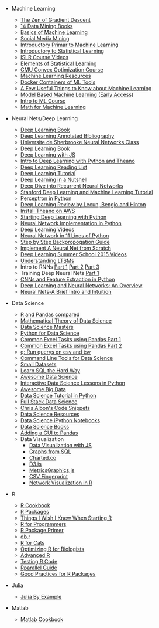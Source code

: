 * Machine Learning
    * [The Zen of Gradient Descent](http://mrtz.org/blog/the-zen-of-gradient-descent/)
    * [14 Data Mining Books](http://christonard.com/12-free-data-mining-books/)
    * [Basics of Machine Learning](http://homepages.inf.ed.ac.uk/vlavrenk/iaml.html)
    * [Social Media Mining](http://dmml.asu.edu/smm/book/)
    * [Introductory Primar to Machine Learning](http://www.toptal.com/machine-learning/machine-learning-theory-an-introductory-primer#.)
    * [Introductory to Statistical Learning](http://www-bcf.usc.edu/~gareth/ISL/ISLR%20Fourth%20Printing.pdf)
    * [ISLR Course Videos](http://www.dataschool.io/15-hours-of-expert-machine-learning-videos/)
    * [Elements of Statistical Learning](http://statweb.stanford.edu/~tibs/ElemStatLearn/printings/ESLII_print10.pdf)
    * [CMU Convex Optimization Course](http://www.stat.cmu.edu/~ryantibs/convexopt/#videos)
    * [Machine Learning Resources](http://www.startup.ml/resources)
    * [Docker Containers of ML Tools](https://github.com/StartupML/jetpack)
    * [A Few Useful Things to Know about Machine Learning](https://homes.cs.washington.edu/~pedrod/papers/cacm12.pdf)
    * [Model Based Machine Learning (Early Access)](http://www.mbmlbook.com/toc.html)
    * [Intro to ML Course](http://www.computervisiontalks.com/tag/intro-to-ml-course/)
    * [Math for Machine Learning](https://www.umiacs.umd.edu/~hal/courses/2013S_ML/math4ml.pdf)
  
* Neural Nets/Deep Learning
    * [Deep Learning Book](http://neuralnetworksanddeeplearning.com/index.html)
    * [Deep Learning Annotated Bibliography](http://memkite.com/deep-learning-bibliography/#zhou2014deep)
    * [Universite de Sherbrooke Neural Networks Class](https://www.youtube.com/playlist?list=PL6Xpj9I5qXYEcOhn7TqghAJ6NAPrNmUBH)
    * [Deep Learning Book](http://www.iro.umontreal.ca/~bengioy/dlbook/)
    * [Deep Learning with JS](http://cs.stanford.edu/people/karpathy/convnetjs/index.html)
    * [Intro to Deep Learning with Python and Theano](https://www.youtube.com/watch?v=S75EdAcXHKk)
    * [Deep Learning Reading List](http://jmozah.github.io/links/)
    * [Deep Learning Tutorial](http://deeplearning.net/tutorial/)
    * [Deep Learning in a Nutshell](http://nikhilbuduma.com/2014/12/29/deep-learning-in-a-nutshell/)
    * [Deep Dive into Recurrent Neural Networks](http://nikhilbuduma.com/2015/01/11/a-deep-dive-into-recurrent-neural-networks/)
    * [Stanford Deep Learning and Machine Learning Tutorial](http://ufldl.stanford.edu/tutorial/)
    * [Perceptron in Python](https://blog.dbrgn.ch/2013/3/26/perceptrons-in-python/)
    * [Deep Learning Review by Lecun, Bengio and Hinton](http://www.nature.com/nature/journal/v521/n7553/full/nature14539.html)
    * [Install Theano on AWS](http://markus.com/install-theano-on-aws/)
    * [Starting Deep Learning with Python](http://www.pyimagesearch.com/2014/09/22/getting-started-deep-learning-python/)
    * [Neural Network Implementation in Python](http://peterroelants.github.io/posts/neural_network_implementation_part01/)
    * [Deep Learning Videos](http://www.computervisiontalks.com/tag/deep-learning-course/)
    * [Neural Network in 11 Lines of Python](http://iamtrask.github.io/2015/07/12/basic-python-network/)
    * [Step by Step Backpropogation Guide](http://mattmazur.com/2015/03/17/a-step-by-step-backpropagation-example/)
    * [Implement A Neural Net from Scratch](http://www.wildml.com/2015/09/implementing-a-neural-network-from-scratch/)
    * [Deep Learning Summer School 2015 Videos](http://videolectures.net/deeplearning2015_montreal/)
    * [Understanding LTSMs](http://colah.github.io/posts/2015-08-Understanding-LSTMs/)
    * Intro to RNNs [Part 1](http://www.wildml.com/2015/09/recurrent-neural-networks-tutorial-part-1-introduction-to-rnns/) [Part 2](http://www.wildml.com/2015/09/recurrent-neural-networks-tutorial-part-2-implementing-a-language-model-rnn-with-python-numpy-and-theano/) [Part 3](http://www.wildml.com/2015/10/recurrent-neural-networks-tutorial-part-3-backpropagation-through-time-and-vanishing-gradients/)
    * Training Deep Neural Nets [Part 1](http://upul.github.io/2015/10/12/Training-(deep)-Neural-Networks-Part:-1/)
    * [CNNs and Feature Extraction in Python](http://blog.christianperone.com/2015/08/convolutional-neural-networks-and-feature-extraction-with-python/)
    * [Deep Learning and Neural Networks: An Overview](http://arxiv.org/abs/1404.7828)
    * [Neural Nets-A Brief Intro and Intuition](http://josephrocca.com/blog/neural-networks-a-brief-introduction-and-intuition/)

* Data Science
  * [R and Pandas compared](https://github.com/datacarpentry/datacarpentry/blob/master/cheatsheets/R_pandas_compare.md)
  * [Mathematical Theory of Data Science](https://research.microsoft.com/en-US/people/kannan/book-no-solutions-aug-21-2014.pdf)
  * [Data Science Masters](http://datasciencemasters.org/)
  * [Python for Data Science](http://twiecki.github.io/blog/2014/11/18/python-for-data-science/)
  * [Common Excel Tasks using Pandas Part 1](http://pbpython.com/excel-pandas-comp.html)
  * [Common Excel Tasks using Pandas Part 2](http://pbpython.com/excel-pandas-comp-2.html)
  * [q: Run querys on csv and tsv](https://github.com/harelba/q)
  * [Command Line Tools for Data Science](http://jeroenjanssens.com/2013/09/19/seven-command-line-tools-for-data-science.html)
  * [Small Datasets](https://github.com/dariusk/corpora)
  * [Learn SQL the Hard Way](http://sql.learncodethehardway.org/)
  * [Awesome Data Science](https://github.com/okulbilisim/awesome-datascience)
  * [Interactive Data Science Lessons in Python](https://dataquest.io/)
  * [Awesome Big Data](https://github.com/onurakpolat/awesome-bigdata)
  * [Data Science Tutorial in Python](http://blog.yhathq.com/posts/data-science-in-python-tutorial.html)
  * [Full Stack Data Science](https://github.com/jackgolding/FullStackDataAnalysis)
  * [Chris Albon's Code Snippets](http://chrisalbon.com/)
  * [Data Science Resources](http://www.datasciencecentral.com/group/resources/forum/topics/comprehensive-list-of-data-science-resources)
  * [Data Science iPython Notebooks](https://github.com/donnemartin/data-science-ipython-notebooks)
  * [Data Science Books](http://www.wzchen.com/data-science-books/)
  * [Adding a GUI to Pandas](http://pbpython.com/pandas-gui.html)
  * Data Visualization
    * [Data Visualization with JS](http://jsdatav.is/intro.html)
  	* [Graphs from SQL](http://fnordmetric.io/examples/)
	* [Charted.co](https://github.com/mikesall/charted)
	* [D3.js](http://d3js.org/)
	* [MetricsGraphics.js](http://metricsgraphicsjs.org/)
	* [CSV Fingerprint](http://setosa.io/blog/2014/08/03/csv-fingerprints/)
	* [Network Visualization in R](http://kateto.net/network-visualization)

* R
    * [R Cookbook](http://www.cookbook-r.com/)
    * [R Packages](http://r-pkgs.had.co.nz/)
    * [Things I Wish I Knew When Starting R](http://reganmian.net/blog/2014/10/14/starting-data-analysiswrangling-with-r-things-i-wish-id-been-told/)
    * [R for Programmers](http://www.johndcook.com/blog/r_language_for_programmers/)
    * [R Package Primer](http://kbroman.org/pkg_primer/)
    * [db.r](https://github.com/yhat/db.r)
    * [R for Cats](http://rforcats.net/)
    * [Optimizing R for Biologists](http://journals.plos.org/ploscompbiol/article?id=10.1371/journal.pcbi.1004140)
    * [Advanced R](http://adv-r.had.co.nz/)
    * [Testing R Code](http://r-pkgs.had.co.nz/tests.html)
    * [Rparallel Guide](http://wrathematics.github.io/RparallelGuide/)
    * [Good Practices for R Packages](http://romantsegelskyi.github.io/pi-blog/2015/11/16/good-practices-r-package/)

* Julia
    * [Julia By Example](http://www.scolvin.com/juliabyexample/)

* Matlab
    * [Matlab Cookbook](http://wiki.stdout.org/matlabcookbook/)
